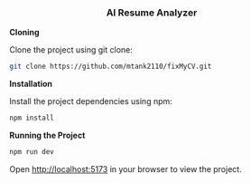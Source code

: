 <div align="center">
  <h3 align="center">AI Resume Analyzer</h3>
</div>

**Cloning**

Clone the project using git clone:

```bash
git clone https://github.com/mtank2110/fixMyCV.git
```

**Installation**

Install the project dependencies using npm:

```bash
npm install
```

**Running the Project**

```bash
npm run dev
```

Open [http://localhost:5173](http://localhost:5173) in your browser to view the project.
